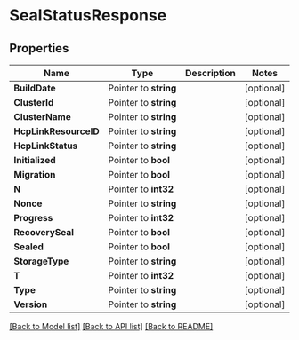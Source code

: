 # SealStatusResponse


## Properties

Name | Type | Description | Notes
------------ | ------------- | ------------- | -------------
**BuildDate** | Pointer to **string** |  | [optional] 
**ClusterId** | Pointer to **string** |  | [optional] 
**ClusterName** | Pointer to **string** |  | [optional] 
**HcpLinkResourceID** | Pointer to **string** |  | [optional] 
**HcpLinkStatus** | Pointer to **string** |  | [optional] 
**Initialized** | Pointer to **bool** |  | [optional] 
**Migration** | Pointer to **bool** |  | [optional] 
**N** | Pointer to **int32** |  | [optional] 
**Nonce** | Pointer to **string** |  | [optional] 
**Progress** | Pointer to **int32** |  | [optional] 
**RecoverySeal** | Pointer to **bool** |  | [optional] 
**Sealed** | Pointer to **bool** |  | [optional] 
**StorageType** | Pointer to **string** |  | [optional] 
**T** | Pointer to **int32** |  | [optional] 
**Type** | Pointer to **string** |  | [optional] 
**Version** | Pointer to **string** |  | [optional] 





[[Back to Model list]](../README.md#documentation-for-models) [[Back to API list]](../README.md#documentation-for-api-endpoints) [[Back to README]](../README.md)


